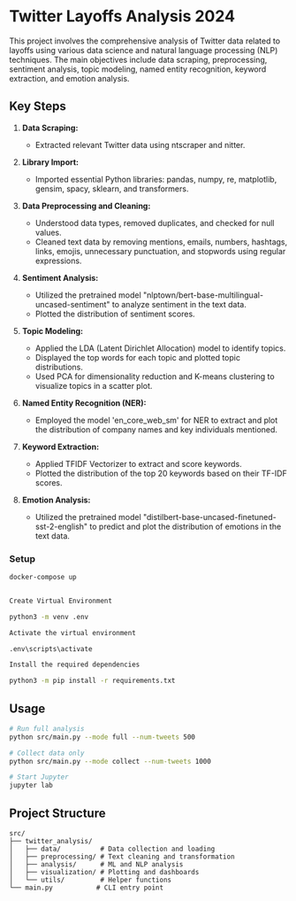 # Twitter Layoffs Analysis 2024

This project involves the comprehensive analysis of Twitter data related to layoffs using various data science and natural language processing (NLP) techniques. The main objectives include data scraping, preprocessing, sentiment analysis, topic modeling, named entity recognition, keyword extraction, and emotion analysis.
  
## Key Steps

1. **Data Scraping:**
    - Extracted relevant Twitter data using ntscraper and nitter.

2. **Library Import:**
    - Imported essential Python libraries: pandas, numpy, re, matplotlib, gensim, spacy, sklearn, and transformers.

3. **Data Preprocessing and Cleaning:**
    - Understood data types, removed duplicates, and checked for null values.
    - Cleaned text data by removing mentions, emails, numbers, hashtags, links, emojis, unnecessary punctuation, and stopwords using regular expressions.

4. **Sentiment Analysis:**
    - Utilized the pretrained model "nlptown/bert-base-multilingual-uncased-sentiment" to analyze sentiment in the text data.
    - Plotted the distribution of sentiment scores.

5. **Topic Modeling:**
    - Applied the LDA (Latent Dirichlet Allocation) model to identify topics.
    - Displayed the top words for each topic and plotted topic distributions.
    - Used PCA for dimensionality reduction and K-means clustering to visualize topics in a scatter plot.

6. **Named Entity Recognition (NER):**
    - Employed the model 'en_core_web_sm' for NER to extract and plot the distribution of company names and key individuals mentioned.

7. **Keyword Extraction:**
    - Applied TFIDF Vectorizer to extract and score keywords.
    - Plotted the distribution of the top 20 keywords based on their TF-IDF scores.

8. **Emotion Analysis:**
    - Utilized the pretrained model "distilbert-base-uncased-finetuned-sst-2-english" to predict and plot the distribution of emotions in the text data.


### Setup
```bash
docker-compose up
```

```bash

Create Virtual Environment

python3 -m venv .env

Activate the virtual environment

.env\scripts\activate

Install the required dependencies

python3 -m pip install -r requirements.txt
```
## Usage

```bash
# Run full analysis
python src/main.py --mode full --num-tweets 500

# Collect data only
python src/main.py --mode collect --num-tweets 1000

# Start Jupyter
jupyter lab
```

## Project Structure

```
src/
├── twitter_analysis/
│   ├── data/          # Data collection and loading
│   ├── preprocessing/ # Text cleaning and transformation  
│   ├── analysis/      # ML and NLP analysis
│   ├── visualization/ # Plotting and dashboards
│   └── utils/         # Helper functions
└── main.py           # CLI entry point
```
